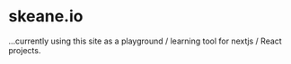 # skeane.io

...currently using this site as a playground / learning tool for nextjs / React projects.